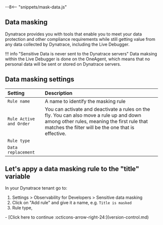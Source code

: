 --8<-- "snippets/mask-data.js"

## Data masking 
Dynatrace provides you with tools that enable you to meet your data protection and other compliance requirements while still getting value from any data collected by Dynatrace, including the Live Debugger. 


!!! info "Sensitive Data is never sent to the Dynatrace servers"
    Data maksing within the Live Debugger is done on the OneAgent, which means that no personal data will be sent or stored on Dynatrace servers.


## Data masking settings

| Setting      | Description                          |
| :---------- | :----------------------------------- |
| `Rule name`    | A name to identify the masking rule |
| `Rule Active and Order` | You can activate and deactivate a rules on the fly. You can also move a rule up and down among other rules, meaning the first rule that matches the filter will be the one that is effective. |
| `Rule type`  |  |
| `Data replacement`  |  |



## Let's appy a data masking rule to the "title" variable


In your Dynatrace tenant go to:

1. Settings > Observability for Developers > Sensitive data masking
2. Click on "Add rule" and give it a name, e.g. `Title is masked`
3. Rule type,

<div class="grid cards" markdown>
- [Click here to continue :octicons-arrow-right-24:](version-control.md)
</div>
